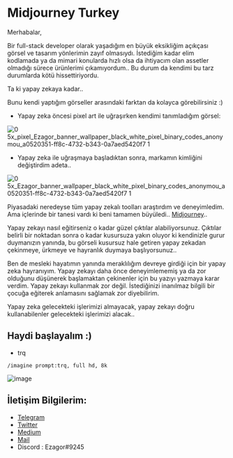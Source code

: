 # Midjourney Turkey


Merhabalar,

Bir full-stack developer olarak yaşadığım en büyük eksikliğim açıkçası görsel ve tasarım yönlerimin zayıf olmasıydı. İstediğim kadar elim kodlamada ya da mimari konularda hızlı olsa da ihtiyacım olan assetler olmadığı sürece ürünlerimi çıkamıyordum.. Bu durum da kendimi bu tarz durumlarda kötü hissettiriyordu.

Ta ki yapay zekaya kadar.. 

Bunu kendi yaptığım görseller arasındaki farktan da kolayca görebilirsiniz :) 

* Yapay zeka öncesi pixel art ile uğraşırken kendimi tanımladığım görsel: 

![0 5x_pixel_Ezagor_banner_wallpaper_black_white_pixel_binary_codes_anonymou_a0520351-ff8c-4732-b343-0a7aed5420f7 1](https://user-images.githubusercontent.com/45847677/213867386-eec59889-0a82-4696-b41e-88aad04022bf.png)


* Yapay zeka ile uğraşmaya başladıktan sonra, markamın kimliğini değiştirdim adeta.. 

![0 5x_Ezagor_banner_wallpaper_black_white_pixel_binary_codes_anonymou_a0520351-ff8c-4732-b343-0a7aed5420f7 1](https://user-images.githubusercontent.com/45847677/213867366-9ce80264-0355-4fd0-b109-30110b766b67.png)


Piyasadaki neredeyse tüm yapay zekalı toolları araştırdım ve deneyimledim. Ama içlerinde bir tanesi vardı ki beni tamamen büyüledi.. [Midjourney](https://discord.gg/midjourney).. 

Yapay zekayı nasıl eğitirseniz o kadar güzel çıktılar alabiliyorsunuz. Çıktılar belirli bir noktadan sonra o kadar kusursuza yakın oluyor ki kendinizle gurur duymanızın yanında, bu görseli kusursuz hale getiren yapay zekadan çekinmeye, ürkmeye ve hayranlık duymaya başlıyorsunuz.. 

Ben de mesleki hayatımın yanında meraklılığım devreye girdiği için bir yapay zeka hayranıyım. Yapay zekayı daha önce deneyimlememiş ya da zor olduğunu düşünerek başlamaktan çekinenler için bu yazıyı yazmaya karar verdim. Yapay zekayı kullanmak zor değil. İstediğinizi inanılmaz bilgili bir çocuğa eğiterek anlamasını sağlamak zor diyebilirim. 

Yapay zeka gelecekteki işlerimizi almayacak, yapay zekayı doğru kullanabilenler gelecekteki işlerimizi alacak.. 

## Haydi başlayalım :) 

* trq
```
/imagine prompt:trq, full hd, 8k
```
![image](https://user-images.githubusercontent.com/45847677/214972762-349febf6-c7db-4bb5-8144-d05776b71c2e.png)








## İletişim Bilgilerim: 

* [Telegram](https://t.me/ezagor)
* [Twitter](https://twitter.com/ezagor_dev)
* [Medium](https://medium.com/@ezagor)
* [Mail](mailto:ezagor@icloud.com)
* Discord : Ezagor#9245





